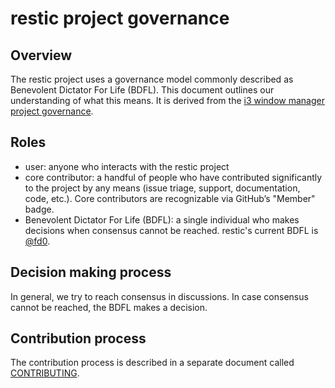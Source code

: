 # restic project governance

## Overview

The restic project uses a governance model commonly described as Benevolent
Dictator For Life (BDFL). This document outlines our understanding of what this
means. It is derived from the [i3 window manager project
governance](https://raw.githubusercontent.com/i3/i3/next/.github/GOVERNANCE.md).

## Roles

* user: anyone who interacts with the restic project
* core contributor: a handful of people who have contributed significantly to
  the project by any means (issue triage, support, documentation, code, etc.).
  Core contributors are recognizable via GitHub’s "Member" badge.
* Benevolent Dictator For Life (BDFL): a single individual who makes decisions
  when consensus cannot be reached. restic's current BDFL is [@fd0](https://github.com/fd0).

## Decision making process

In general, we try to reach consensus in discussions. In case consensus cannot
be reached, the BDFL makes a decision.

## Contribution process

The contribution process is described in a separate document called
[CONTRIBUTING](CONTRIBUTING.md).
